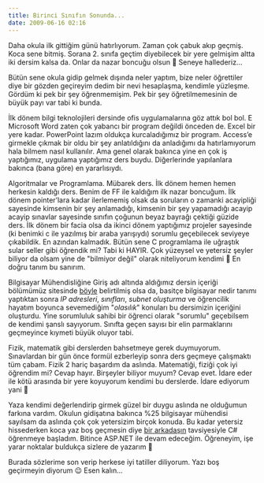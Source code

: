 ```yaml
---
title: Birinci Sınıfın Sonunda...
date: 2009-06-16 02:16
---
```


Daha okula ilk gittiğim günü hatırlıyorum. Zaman çok çabuk akıp geçmiş. Koca sene bitmiş. Sorana 2. sınıfa geçtim diyebilecek bir yere gelmişim altta iki dersim kalsa da. Onlar da nazar boncuğu olsun 🙂 Seneye hallederiz...

<!--more-->
Bütün sene okula gidip gelmek dışında neler yaptım, bize neler öğrettiler diye bir gözden geçireyim dedim bir nevi hesaplaşma, kendimle yüzleşme. Gördüm ki pek bir şey öğrenmemişim. Pek bir şey öğretilmemesinin de büyük payı var tabi ki bunda.

İlk dönem bilgi teknolojileri dersinde ofis uygulamalarına göz attık bol bol. E Microsoft Word zaten çok yabancı bir program değildi önceden de. Excel bir yere kadar. PowerPoint lazım oldukça kurcaladığımız bir program. Access’e girmekle çıkmak bir oldu bir şey anlatıldığını da anladığımı da hatırlamıyorum hala bilmem nasıl kullanılır. Ama genel olarak bakınca yine en çok iş yaptığımız, uygulama yaptığımız ders buydu. Diğerlerinde yapılanlara bakınca (bana göre) en yararlısıydı.

Algoritmalar ve Programlama. Mübarek ders. İlk dönem hemen hemen herkesin kaldığı ders. Benim de FF ile kaldığım ilk nazar boncuğum. İlk dönem pointer’lara kadar ilerlememiş olsak da soruların o zamanki acayipliği sayesinde kimsenin bir şey anlamadığı, kimsenin bir şey yapamadığı acayip acayip sınavlar sayesinde sınıfın çoğunun beyaz bayrağı çektiği güzide ders. İlk dönem bir facia olsa da ikinci dönem yaptığımız projeler sayesinde (ki benimki c ile yazılmış bir araba yarışıydı) sorumlu geçebilecek seviyeye çıkabildik. En azından kalmadık. Bütün sene C programlama ile uğraştık sular seller gibi öğrendik mi? Tabi ki HAYIR. Çok yüzeysel ve yetersiz şeyler biliyor da olsam yine de "bilmiyor değil" olarak niteliyorum kendimi 🙂 En doğru tanım bu sanırım.

Bilgisayar Mühendisliğine Giriş adı altında aldığımız dersin içeriği bölümümüz sitesinde [böyle](http://bmb.cu.edu.tr/lisans_dersleri.php#BIL_151) belirtilmiş olsa da, basitçe bilgisayar nedir tanımı yaptıktan sonra *IP adresleri*, *sınıfları*, *subnet oluşturma* ve öğrencilik hayatım boyunca sevemediğim "*olasılık*" konuları bu dersimizin içeriğini oluşturdu. Yine sorumluluk sahibi bir öğrenci olarak "sorumlu" geçebilsem de kendimi şanslı sayıyorum. Sınıfta geçen sayısı bir elin parmaklarını geçmeyince kıymeti büyük oluyor tabi.

Fizik, matematik gibi derslerden bahsetmeye gerek duymuyorum. Sınavlardan bir gün önce formül ezberleyip sonra ders geçmeye çalışmaktı tüm çabam. Fizik 2 hariç başardım da aslında. Matematiği, fiziği çok iyi öğrendim mi? Cevap hayır. Birşeyler biliyor muyum? Cevap evet. İdare eder ile kötü arasında bir yere koyuyorum kendimi bu derslerde. İdare ediyorum yani 🙂

Yaza kendimi değerlendirip girmek güzel bir duygu aslında ne olduğumun farkına vardım. Okulun gidişatına bakınca %25 bilgisayar mühendisi sayılsam da aslında çok çok yetersizim birçok konuda. Bu kadar yetersiz hissederken koca yaz boş geçmesin diye [bir arkadaşın](http://www.ysbilgin.com) tavsiyesiyle C# öğrenmeye başladım. Bitince ASP.NET ile devam edeceğim. Öğreneyim, işe yarar noktalar buldukça sizlere de yazarım 🙂

Burada sözlerime son verip herkese iyi tatiller diliyorum.
Yazı boş geçirmeyin diyorum 😉 Esen kalın...
